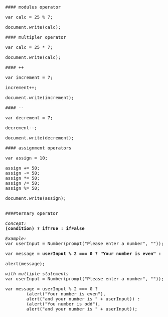 <pre>

#### modulus operator

var calc = 25 % 7;

document.write(calc);

#### multipler operator

var calc = 25 * 7;

document.write(calc);

#### ++ 

var increment = 7;

increment++;

document.write(increment); 

#### --

var decrement = 7;

decrement--;

document.write(decrement); 

#### assignment operators

var assign = 10;

assign += 50;
assign -= 50;
assign *= 50;
assign /= 50;
assign %= 50;

document.write(assign); 


####ternary operator 

<em>Concept:</em>
<b>(condition) ? ifTrue : ifFalse</b> 

<em>Example:</em> 
var userInput = Number(prompt("Please enter a number", ""));

var message = <b>userInput % 2 === 0 ? "Your number is even" : "You number is odd";</b>

alert(message);

<em>with multiple statements</em>
var userInput = Number(prompt("Please enter a number", ""));

var message = userInput % 2 === 0 ? 
        (alert("Your number is even"), 
        alert("and your number is " + userInput)) : 
        (alert("You number is odd"), 
        alert("and your number is " + userInput));


</pre>

